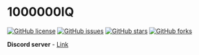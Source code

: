 # 1000000IQ

<a href="https://github.com/GiDeON2000/1000000IQ/blob/main/LICENSE"><img alt="GitHub license" src="https://img.shields.io/github/license/GiDeON2000/1000000IQ"></a>
<a href="https://github.com/GiDeON2000/1000000IQ/issues"><img alt="GitHub issues" src="https://img.shields.io/github/issues/GiDeON2000/1000000IQ"></a>
<a href="https://github.com/GiDeON2000/1000000IQ/stargazers"><img alt="GitHub stars" src="https://img.shields.io/github/stars/GiDeON2000/1000000IQ"></a>
<a href="https://github.com/GiDeON2000/1000000IQ/network"><img alt="GitHub forks" src="https://img.shields.io/github/forks/GiDeON2000/1000000IQ"></a>


<b>Discord server</b> - <a href="https://discord.gg/xcakSfRScP">Link</a>

